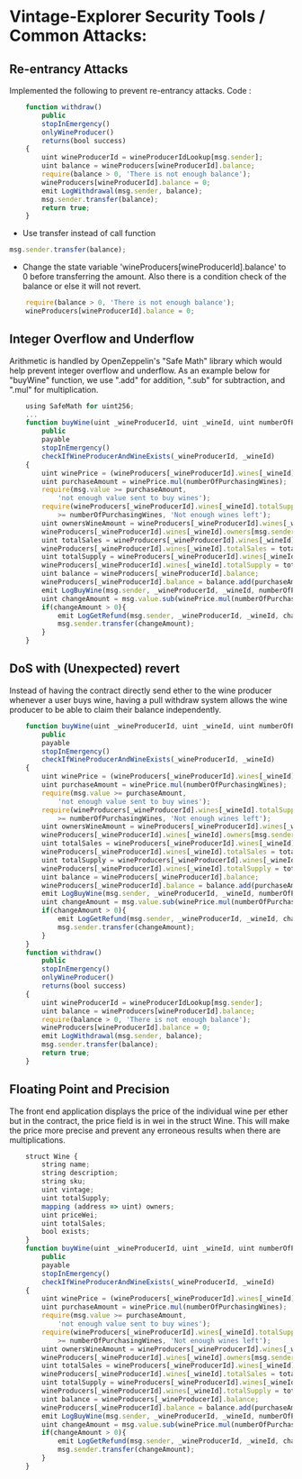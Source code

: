 # Vintage-Explorer Security Tools / Common Attacks:

## Re-entrancy Attacks
Implemented the following to prevent re-entrancy attacks.
Code : 
```javascript
    function withdraw()
        public
        stopInEmergency()
        onlyWineProducer()
        returns(bool success)
    {
        uint wineProducerId = wineProducerIdLookup[msg.sender];
        uint balance = wineProducers[wineProducerId].balance;
        require(balance > 0, 'There is not enough balance');
        wineProducers[wineProducerId].balance = 0;
        emit LogWithdrawal(msg.sender, balance);
        msg.sender.transfer(balance);
        return true;
    }
```
* Use transfer instead of call function
```javascript
msg.sender.transfer(balance);
```
* Change the state variable 'wineProducers[wineProducerId].balance' to 0 before transferring the amount. Also there is a condition check of the balance or else it will not revert.
```javascript
    require(balance > 0, 'There is not enough balance');
    wineProducers[wineProducerId].balance = 0;
```

## Integer Overflow and Underflow
Arithmetic is handled by OpenZeppelin's "Safe Math" library which would help prevent integer overflow and underflow. As an example below for "buyWine" function, we use ".add" for addition, ".sub" for subtraction, and ".mul" for multiplication.
```javascript
    using SafeMath for uint256;
    ...
    function buyWine(uint _wineProducerId, uint _wineId, uint numberOfPurchasingWines)
        public
        payable
        stopInEmergency()
        checkIfWineProducerAndWineExists(_wineProducerId, _wineId)
    {
        uint winePrice = (wineProducers[_wineProducerId].wines[_wineId].priceWei) * ONE_WEI;
        uint purchaseAmount = winePrice.mul(numberOfPurchasingWines);
        require(msg.value >= purchaseAmount,
            'not enough value sent to buy wines');
        require(wineProducers[_wineProducerId].wines[_wineId].totalSupply
            >= numberOfPurchasingWines, 'Not enough wines left');
        uint ownersWineAmount = wineProducers[_wineProducerId].wines[_wineId].owners[msg.sender];
        wineProducers[_wineProducerId].wines[_wineId].owners[msg.sender] = ownersWineAmount.add(numberOfPurchasingWines);
        uint totalSales = wineProducers[_wineProducerId].wines[_wineId].totalSales;
        wineProducers[_wineProducerId].wines[_wineId].totalSales = totalSales.add(numberOfPurchasingWines);
        uint totalSupply = wineProducers[_wineProducerId].wines[_wineId].totalSupply;
        wineProducers[_wineProducerId].wines[_wineId].totalSupply = totalSupply.sub(numberOfPurchasingWines);
        uint balance = wineProducers[_wineProducerId].balance;
        wineProducers[_wineProducerId].balance = balance.add(purchaseAmount);
        emit LogBuyWine(msg.sender, _wineProducerId, _wineId, numberOfPurchasingWines);
        uint changeAmount = msg.value.sub(winePrice.mul(numberOfPurchasingWines));
        if(changeAmount > 0){
            emit LogGetRefund(msg.sender, _wineProducerId, _wineId, changeAmount);
            msg.sender.transfer(changeAmount);
        }
    }
```

## DoS with (Unexpected) revert
Instead of having the contract directly send ether to the wine producer whenever a user buys wine, having a pull withdraw system allows the wine producer to be able to claim their balance independently.
```javascript
    function buyWine(uint _wineProducerId, uint _wineId, uint numberOfPurchasingWines)
        public
        payable
        stopInEmergency()
        checkIfWineProducerAndWineExists(_wineProducerId, _wineId)
    {
        uint winePrice = (wineProducers[_wineProducerId].wines[_wineId].priceWei) * ONE_WEI;
        uint purchaseAmount = winePrice.mul(numberOfPurchasingWines);
        require(msg.value >= purchaseAmount,
            'not enough value sent to buy wines');
        require(wineProducers[_wineProducerId].wines[_wineId].totalSupply
            >= numberOfPurchasingWines, 'Not enough wines left');
        uint ownersWineAmount = wineProducers[_wineProducerId].wines[_wineId].owners[msg.sender];
        wineProducers[_wineProducerId].wines[_wineId].owners[msg.sender] = ownersWineAmount.add(numberOfPurchasingWines);
        uint totalSales = wineProducers[_wineProducerId].wines[_wineId].totalSales;
        wineProducers[_wineProducerId].wines[_wineId].totalSales = totalSales.add(numberOfPurchasingWines);
        uint totalSupply = wineProducers[_wineProducerId].wines[_wineId].totalSupply;
        wineProducers[_wineProducerId].wines[_wineId].totalSupply = totalSupply.sub(numberOfPurchasingWines);
        uint balance = wineProducers[_wineProducerId].balance;
        wineProducers[_wineProducerId].balance = balance.add(purchaseAmount);
        emit LogBuyWine(msg.sender, _wineProducerId, _wineId, numberOfPurchasingWines);
        uint changeAmount = msg.value.sub(winePrice.mul(numberOfPurchasingWines));
        if(changeAmount > 0){
            emit LogGetRefund(msg.sender, _wineProducerId, _wineId, changeAmount);
            msg.sender.transfer(changeAmount);
        }
    }
    function withdraw()
        public
        stopInEmergency()
        onlyWineProducer()
        returns(bool success)
    {
        uint wineProducerId = wineProducerIdLookup[msg.sender];
        uint balance = wineProducers[wineProducerId].balance;
        require(balance > 0, 'There is not enough balance');
        wineProducers[wineProducerId].balance = 0;
        emit LogWithdrawal(msg.sender, balance);
        msg.sender.transfer(balance);
        return true;
    }
```

## Floating Point and Precision
The front end application displays the price of the individual wine per ether but in the contract, the price field is in wei in the struct Wine. This will make the price more precise and prevent any erroneous results when there are multiplications.
```javascript
    struct Wine {
        string name;
        string description;
        string sku;
        uint vintage;
        uint totalSupply;
        mapping (address => uint) owners;
        uint priceWei;
        uint totalSales;
        bool exists;
    }
    function buyWine(uint _wineProducerId, uint _wineId, uint numberOfPurchasingWines)
        public
        payable
        stopInEmergency()
        checkIfWineProducerAndWineExists(_wineProducerId, _wineId)
    {
        uint winePrice = (wineProducers[_wineProducerId].wines[_wineId].priceWei) * ONE_WEI;
        uint purchaseAmount = winePrice.mul(numberOfPurchasingWines);
        require(msg.value >= purchaseAmount,
            'not enough value sent to buy wines');
        require(wineProducers[_wineProducerId].wines[_wineId].totalSupply
            >= numberOfPurchasingWines, 'Not enough wines left');
        uint ownersWineAmount = wineProducers[_wineProducerId].wines[_wineId].owners[msg.sender];
        wineProducers[_wineProducerId].wines[_wineId].owners[msg.sender] = ownersWineAmount.add(numberOfPurchasingWines);
        uint totalSales = wineProducers[_wineProducerId].wines[_wineId].totalSales;
        wineProducers[_wineProducerId].wines[_wineId].totalSales = totalSales.add(numberOfPurchasingWines);
        uint totalSupply = wineProducers[_wineProducerId].wines[_wineId].totalSupply;
        wineProducers[_wineProducerId].wines[_wineId].totalSupply = totalSupply.sub(numberOfPurchasingWines);
        uint balance = wineProducers[_wineProducerId].balance;
        wineProducers[_wineProducerId].balance = balance.add(purchaseAmount);
        emit LogBuyWine(msg.sender, _wineProducerId, _wineId, numberOfPurchasingWines);
        uint changeAmount = msg.value.sub(winePrice.mul(numberOfPurchasingWines));
        if(changeAmount > 0){
            emit LogGetRefund(msg.sender, _wineProducerId, _wineId, changeAmount);
            msg.sender.transfer(changeAmount);
        }
    }
```